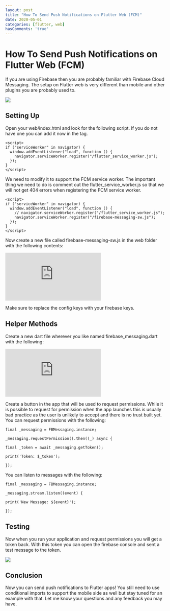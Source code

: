 ```yaml
---
layout: post
title: "How To Send Push Notifications on Flutter Web (FCM)"
date: 2020-05-01
categories: [flutter, web]
hasComments: 'true'
---
```


# How To Send Push Notifications on Flutter Web (FCM)

If you are using Firebase then you are probably familiar with Firebase Cloud Messaging. The setup on Flutter web is very different than mobile and other plugins you are probably used to.

![](https://cdn-images-1.medium.com/max/3200/1*B0Av_NnFrCKsyC7gN94ytg.png)

## Setting Up

Open your web/index.html and look for the following script. If you do not have one you can add it now in the <body> tag.

    <script>
    if ("serviceWorker" in navigator) {
      window.addEventListener("load", function () {
        navigator.serviceWorker.register("/flutter_service_worker.js");
      });
    }
    </script>

We need to modify it to support the FCM service worker. The important thing we need to do is comment out the flutter_service_worker.js so that we will not get 404 errors when registering the FCM service worker.

    <script>
    if ("serviceWorker" in navigator) {
      window.addEventListener("load", function () {
        // navigator.serviceWorker.register("/flutter_service_worker.js");
        navigator.serviceWorker.register("/firebase-messaging-sw.js");
      });
    }
    </script>

Now create a new file called firebase-messaging-sw.js in the web folder with the following contents:

<iframe src="https://medium.com/media/455c7a3a979544d73c10a03369d054b4" frameborder=0></iframe>

Make sure to replace the config keys with your firebase keys.

## Helper Methods

Create a new dart file wherever you like named firebase_messaging.dart with the following:

<iframe src="https://medium.com/media/cc60e06d906b5b5d7be89e9479fa37e7" frameborder=0></iframe>

Create a button in the app that will be used to request permissions. While it is possible to request for permission when the app launches this is usually bad practice as the user is unlikely to accept and there is no trust built yet. You can request permissions with the following:

    final _messaging = FBMessaging.instance;

    _messaging.requestPermission().then((_) async {

    final _token = await _messaging.getToken();

    print('Token: $_token');

    });

You can listen to messages with the following:

    final _messaging = FBMessaging.instance;

    _messaging.stream.listen((event) {

    print('New Message: ${event}');

    });

## Testing

Now when you run your application and request permissions you will get a token back. With this token you can open the firebase console and sent a test message to the token.

![](https://cdn-images-1.medium.com/max/2000/1*ZzoPP7kRHOR-yDN6Sv9XjQ.png)

## Conclusion

Now you can send push notifications to Flutter apps! You still need to use conditional imports to support the mobile side as well but stay tuned for an example with that. Let me know your questions and any feedback you may have.
